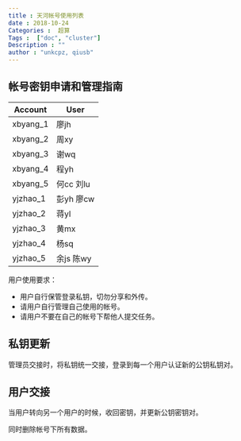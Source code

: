 ```yaml
---
title : 天河帐号使用列表
date : 2018-10-24
Categories :  超算
Tags :  ["doc", "cluster"]
Description : ""
author : "unkcpz, qiusb"
---
```


## 帐号密钥申请和管理指南
| Account  | User       |
|----------|------------|
| xbyang_1 |  廖jh      |
| xbyang_2 | 周xy       |
| xbyang_3 |  谢wq      |
| xbyang_4 | 程yh       |
| xbyang_5 | 何cc 刘lu  |
| yjzhao_1 | 彭yh  廖cw    |
| yjzhao_2 |   蒋yl     |
| yjzhao_3 |   黄mx        |
| yjzhao_4 | 杨sq       |
| yjzhao_5 | 余js  陈wy        |

用户使用要求：

* 用户自行保管登录私钥，切勿分享和外传。
* 请用户自行管理自己使用的帐号。
* 请用户不要在自己的帐号下帮他人提交任务。

## 私钥更新
管理员交接时，将私钥统一交接，登录到每一个用户认证新的公钥私钥对。

## 用户交接
当用户转向另一个用户的时候，收回密钥，并更新公钥密钥对。

同时删除帐号下所有数据。
